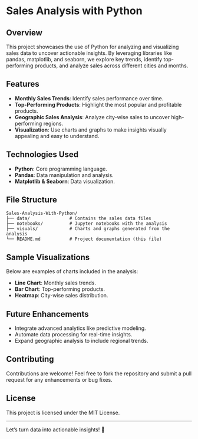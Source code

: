 # Sales Analysis with Python

## Overview
This project showcases the use of Python for analyzing and visualizing sales data to uncover actionable insights. By leveraging libraries like pandas, matplotlib, and seaborn, we explore key trends, identify top-performing products, and analyze sales across different cities and months.

## Features
- **Monthly Sales Trends**: Identify sales performance over time.
- **Top-Performing Products**: Highlight the most popular and profitable products.
- **Geographic Sales Analysis**: Analyze city-wise sales to uncover high-performing regions.
- **Visualization**: Use charts and graphs to make insights visually appealing and easy to understand.

## Technologies Used
- **Python**: Core programming language.
- **Pandas**: Data manipulation and analysis.
- **Matplotlib & Seaborn**: Data visualization.

## File Structure
```
Sales-Analysis-With-Python/
├── data/               # Contains the sales data files
├── notebooks/          # Jupyter notebooks with the analysis
├── visuals/            # Charts and graphs generated from the analysis
└── README.md           # Project documentation (this file)
```

## Sample Visualizations
Below are examples of charts included in the analysis:
- **Line Chart**: Monthly sales trends.
- **Bar Chart**: Top-performing products.
- **Heatmap**: City-wise sales distribution.

## Future Enhancements
- Integrate advanced analytics like predictive modeling.
- Automate data processing for real-time insights.
- Expand geographic analysis to include regional trends.

## Contributing
Contributions are welcome! Feel free to fork the repository and submit a pull request for any enhancements or bug fixes.

## License
This project is licensed under the MIT License.

---

Let’s turn data into actionable insights! 🚀
